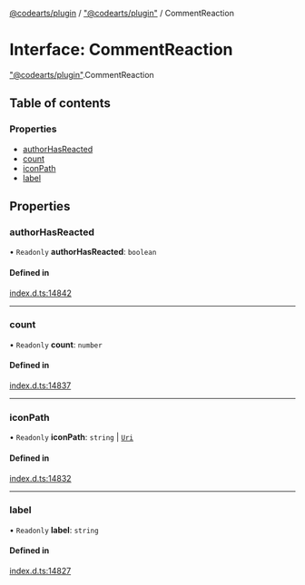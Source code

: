[@codearts/plugin](../README.md) / ["@codearts/plugin"](../modules/_codearts_plugin_.md) / CommentReaction

# Interface: CommentReaction

["@codearts/plugin"](../modules/_codearts_plugin_.md).CommentReaction

## Table of contents

### Properties

- [authorHasReacted](codearts_plugin_.CommentReaction.md#authorhasreacted)
- [count](codearts_plugin_.CommentReaction.md#count)
- [iconPath](codearts_plugin_.CommentReaction.md#iconpath)
- [label](codearts_plugin_.CommentReaction.md#label)

## Properties

### authorHasReacted

• `Readonly` **authorHasReacted**: `boolean`

#### Defined in

[index.d.ts:14842](https://github.com/huaweicloud/cloudide-plugin-api/blob/d4de966/index.d.ts#L14842)

___

### count

• `Readonly` **count**: `number`

#### Defined in

[index.d.ts:14837](https://github.com/huaweicloud/cloudide-plugin-api/blob/d4de966/index.d.ts#L14837)

___

### iconPath

• `Readonly` **iconPath**: `string` \| [`Uri`](../classes/codearts_plugin_.Uri.md)

#### Defined in

[index.d.ts:14832](https://github.com/huaweicloud/cloudide-plugin-api/blob/d4de966/index.d.ts#L14832)

___

### label

• `Readonly` **label**: `string`

#### Defined in

[index.d.ts:14827](https://github.com/huaweicloud/cloudide-plugin-api/blob/d4de966/index.d.ts#L14827)
